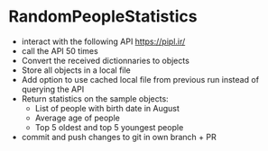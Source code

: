 # RandomPeopleStatistics
- interact with the following API https://pipl.ir/
- call the API 50 times
- Convert the received dictionnaries to objects
- Store all objects in a local file
- Add option to use cached local file from previous run instead of querying the API 
- Return statistics on the sample objects:
  - List of people with birth date in August
  - Average age of people
  - Top 5 oldest and top 5 youngest people
- commit and push changes to git in own branch + PR
